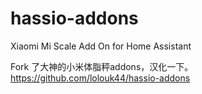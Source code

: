 # hassio-addons
Xiaomi Mi Scale Add On for Home Assistant

Fork 了大神的小米体脂秤addons，汉化一下。
https://github.com/lolouk44/hassio-addons
